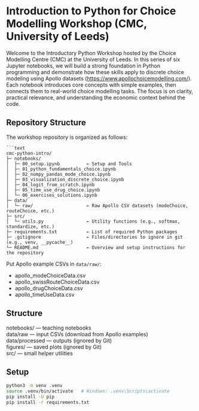 # Introduction to Python for Choice Modelling Workshop (CMC, University of Leeds)

Welcome to the Introductory Python Workshop hosted by the Choice Modelling Centre (CMC) at the University of Leeds. In this series of six Jupyter notebooks, we will build a strong foundation in Python programming and demonstrate how these skills apply to discrete choice modeling using Apollo datasets (https://www.apollochoicemodelling.com/). Each notebook introduces core concepts with simple examples, then connects them to real-world choice modelling tasks. The focus is on clarity, practical relevance, and understanding the economic context behind the code.

## Repository Structure

The workshop repository is organized as follows: 
````
```text
cmc-python-intro/
├─ notebooks/
│  ├─ 00_setup.ipynb          ← Setup and Tools
│  ├─ 01_python_fundamentals_choice.ipynb
│  ├─ 02_numpy_pandas_mode_choice.ipynb
│  ├─ 03_visualization_discrete_choice.ipynb
│  ├─ 04_logit_from_scratch.ipynb
│  ├─ 05_time_use_drug_choice.ipynb
│  └─ 06_exercises_solutions.ipynb
├─ data/
│  └─ raw/                    ← Raw Apollo CSV datasets (modeChoice, routeChoice, etc.)
├─ src/
│  └─ utils.py                ← Utility functions (e.g., softmax, standardize, etc.)
├─ requirements.txt           ← List of required Python packages
├─ .gitignore                 ← Files/directories to ignore in git (e.g., venv, __pycache__)
└─ README.md                  ← Overview and setup instructions for the repository
````


Put Apollo example CSVs in `data/raw/`:
- apollo_modeChoiceData.csv
- apollo_swissRouteChoiceData.csv
- apollo_drugChoiceData.csv
- apollo_timeUseData.csv

## Structure
notebooks/ — teaching notebooks  
data/raw — input CSVs (download from Apollo examples)  
data/processed — outputs (ignored by Git)  
figures/ — saved plots (ignored by Git)  
src/ — small helper utilities

## Setup
```bash
python3 -m venv .venv
source .venv/bin/activate   # Windows: .venv\Scripts\activate
pip install -U pip
pip install -r requirements.txt

